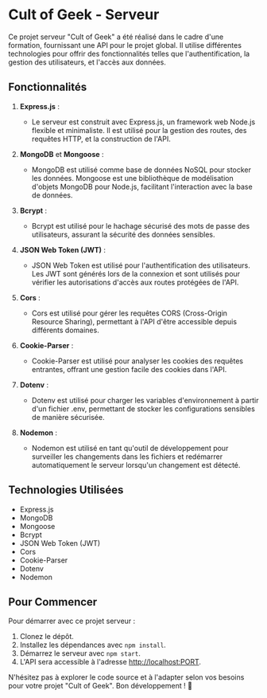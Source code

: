 # Cult of Geek - Serveur

Ce projet serveur "Cult of Geek" a été réalisé dans le cadre d'une formation, fournissant une API pour le projet global. Il utilise différentes technologies pour offrir des fonctionnalités telles que l'authentification, la gestion des utilisateurs, et l'accès aux données.

## Fonctionnalités

1. **Express.js** :
   - Le serveur est construit avec Express.js, un framework web Node.js flexible et minimaliste. Il est utilisé pour la gestion des routes, des requêtes HTTP, et la construction de l'API.

2. **MongoDB** et **Mongoose** :
   - MongoDB est utilisé comme base de données NoSQL pour stocker les données. Mongoose est une bibliothèque de modélisation d'objets MongoDB pour Node.js, facilitant l'interaction avec la base de données.

3. **Bcrypt** :
   - Bcrypt est utilisé pour le hachage sécurisé des mots de passe des utilisateurs, assurant la sécurité des données sensibles.

4. **JSON Web Token (JWT)** :
   - JSON Web Token est utilisé pour l'authentification des utilisateurs. Les JWT sont générés lors de la connexion et sont utilisés pour vérifier les autorisations d'accès aux routes protégées de l'API.

5. **Cors** :
   - Cors est utilisé pour gérer les requêtes CORS (Cross-Origin Resource Sharing), permettant à l'API d'être accessible depuis différents domaines.

6. **Cookie-Parser** :
   - Cookie-Parser est utilisé pour analyser les cookies des requêtes entrantes, offrant une gestion facile des cookies dans l'API.

7. **Dotenv** :
   - Dotenv est utilisé pour charger les variables d'environnement à partir d'un fichier .env, permettant de stocker les configurations sensibles de manière sécurisée.

8. **Nodemon** :
   - Nodemon est utilisé en tant qu'outil de développement pour surveiller les changements dans les fichiers et redémarrer automatiquement le serveur lorsqu'un changement est détecté.

## Technologies Utilisées

- Express.js
- MongoDB
- Mongoose
- Bcrypt
- JSON Web Token (JWT)
- Cors
- Cookie-Parser
- Dotenv
- Nodemon

## Pour Commencer

Pour démarrer avec ce projet serveur :

1. Clonez le dépôt.
2. Installez les dépendances avec `npm install`.
3. Démarrez le serveur avec `npm start`.
4. L'API sera accessible à l'adresse [http://localhost:PORT](http://localhost:PORT).

N'hésitez pas à explorer le code source et à l'adapter selon vos besoins pour votre projet "Cult of Geek". Bon développement ! 🚀

